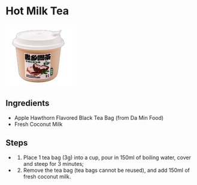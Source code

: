 # Hot Milk Tea

![Hot Milk Tea](../../images/%E7%83%AD%E5%A5%B6%E8%8C%B6.png)


## Ingredients
- Apple Hawthorn Flavored Black Tea Bag (from Da Min Food)
- Fresh Coconut Milk

## Steps
- 1. Place 1 tea bag (3g) into a cup, pour in 150ml of boiling water, cover and steep for 3 minutes;
- 2. Remove the tea bag (tea bags cannot be reused), and add 150ml of fresh coconut milk.